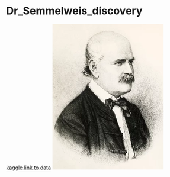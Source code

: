 # Dr_Semmelweis_discovery
[kaggle link to data](https://www.kaggle.com/arijit75/survey-data)
<img src="https://github.com/m0gr1m/Dr_Semmelweis_discovery/blob/main/semmelweis.png?raw=true">
